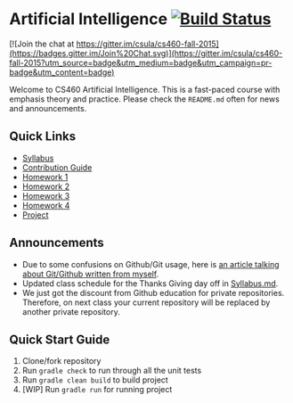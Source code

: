 
# Artificial Intelligence [![Build Status](https://travis-ci.org/csula/cs460-fall-2015.svg?branch=master)](https://travis-ci.org/csula/cs460-fall-2015)

[![Join the chat at https://gitter.im/csula/cs460-fall-2015](https://badges.gitter.im/Join%20Chat.svg)](https://gitter.im/csula/cs460-fall-2015?utm_source=badge&utm_medium=badge&utm_campaign=pr-badge&utm_content=badge)

Welcome to CS460 Artificial Intelligence. This is a fast-paced course with emphasis theory and practice.  Please check the `README.md` often for news and announcements.

## Quick Links

* [Syllabus](Syllabus.md)
* [Contribution Guide](CONTRIBUTING.md)
* [Homework 1](documents/homeworks/homework1.md)
* [Homework 2](documents/homeworks/homework2.md)
* [Homework 3](documents/homeworks/homework3.md)
* [Homework 4](documents/homeworks/homework4.md)
* [Project](documents/final-project/project.md)

## Announcements

* Due to some confusions on Github/Git usage, here is [an article talking about Git/Github written from myself](documents/misc/github-tutorial.md).
* Updated class schedule for the Thanks Giving day off in [Syllabus.md](Syllabus.md).
* We just got the discount from Github education for private repositories. Therefore, on next class your current repository will be replaced by another private repository.


## Quick Start Guide

1. Clone/fork repository
2. Run `gradle check` to run through all the unit tests
3. Run `gradle clean build` to build project
4. [WIP] Run `gradle run` for running project
